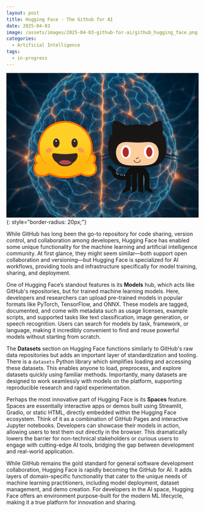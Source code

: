 ```yaml
---
layout: post
title: Hugging Face - The Github for AI
date: 2025-04-03
image: /assets/images/2025-04-03-github-for-ai/github_hugging_face.png
categories:
  - Artificial Intelligence
tags:
  - in-progress
---
```


![](/assets/images/2025-04-03-github-for-ai/github_hugging_face.png){: style="border-radius: 20px;"}

While GitHub has long been the go-to repository for code sharing, version control, and collaboration among developers, Hugging Face has enabled some unique functionality for the machine learning and artificial intelligence community. At first glance, they might seem similar—both support open collaboration and versioning—but Hugging Face is specialized for AI workflows, providing tools and infrastructure specifically for model training, sharing, and deployment.

One of Hugging Face’s standout features is its **Models** hub, which acts like GitHub's repositories, but for trained machine learning models. Here, developers and researchers can upload pre-trained models in popular formats like PyTorch, TensorFlow, and ONNX. These models are tagged, documented, and come with metadata such as usage licenses, example scripts, and supported tasks like text classification, image generation, or speech recognition. Users can search for models by task, framework, or language, making it incredibly convenient to find and reuse powerful models without starting from scratch.

The **Datasets** section on Hugging Face functions similarly to GitHub's raw data repositories but adds an important layer of standardization and tooling. There is a `datasets` Python library which simplifies loading and accessing these datasets. This enables anyone to load, preprocess, and explore datasets quickly using familiar methods. Importantly, many datasets are designed to work seamlessly with models on the platform, supporting reproducible research and rapid experimentation.

Perhaps the most innovative part of Hugging Face is its **Spaces** feature. Spaces are essentially interactive apps or demos built using Streamlit, Gradio, or static HTML, directly embedded within the Hugging Face ecosystem. Think of it as a combination of GitHub Pages and interactive Jupyter notebooks. Developers can showcase their models in action, allowing users to test them out directly in the browser. This dramatically lowers the barrier for non-technical stakeholders or curious users to engage with cutting-edge AI tools, bridging the gap between development and real-world application.

While GitHub remains the gold standard for general software development collaboration, Hugging Face is rapidly becoming the GitHub for AI. It adds layers of domain-specific functionality that cater to the unique needs of machine learning practitioners, including model deployment, dataset management, and demo creation. For developers in the AI space, Hugging Face offers an environment purpose-built for the modern ML lifecycle, making it a true platform for innovation and sharing.